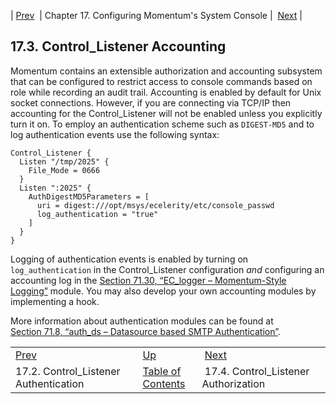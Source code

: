 | [Prev](control_auth)  | Chapter 17. Configuring Momentum's System Console |  [Next](control_authz) |

## 17.3. Control_Listener Accounting

Momentum contains an extensible authorization and accounting subsystem that can be configured to restrict access to console commands based on role while recording an audit trail. Accounting is enabled by default for Unix socket connections. However, if you are connecting via TCP/IP then accounting for the Control_Listener will not be enabled unless you explicitly turn it on. To employ an authentication scheme such as `DIGEST-MD5` and to log authentication events use the following syntax:

```
Control_Listener {
  Listen "/tmp/2025" {
    File_Mode = 0666
  }
  Listen ":2025" {
    AuthDigestMD5Parameters = [
      uri = digest:///opt/msys/ecelerity/etc/console_passwd
      log_authentication = "true"
    ]
  }
}
```

Logging of authentication events is enabled by turning on `log_authentication` in the Control_Listener configuration *and* configuring an accounting log in the [Section 71.30, “EC_logger – Momentum-Style Logging”](modules.ec_logger "71.30. EC_logger – Momentum-Style Logging") module. You may also develop your own accounting modules by implementing a hook.

More information about authentication modules can be found at [Section 71.8, “auth_ds – Datasource based SMTP Authentication”](modules.auth_ds "71.8. auth_ds – Datasource based SMTP Authentication").

|     |     |     |
| --- | --- | --- |
| [Prev](control_auth)  | [Up](control_listener) |  [Next](control_authz) |
| 17.2. Control_Listener Authentication  | [Table of Contents](index) |  17.4. Control_Listener Authorization |

